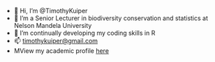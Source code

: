 - 👋 Hi, I’m @TimothyKuiper
- 👀 I’m a Senior Lecturer in biodiversity conservation and statistics at Nelson Mandela University
- 🌱 I’m continually developing my coding skills in R
- 📫 timothykuiper@gmail.com
- MView my academic profile [here]([url](https://conservation.mandela.ac.za/Academic-Staff/Tim-Kuiper))

<!---
TimothyKuiper/TimothyKuiper is a ✨ special ✨ repository because its `README.md` (this file) appears on your GitHub profile.
You can click the Preview link to take a look at your changes.
--->
